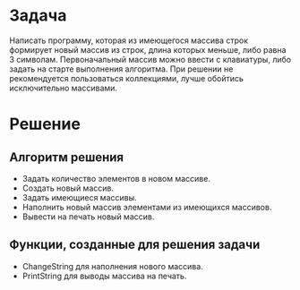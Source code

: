 # Задача
Написать программу, которая из имеющегося массива строк формирует новый массив из строк, длина которых меньше, либо равна 3 символам. Первоначальный массив можно ввести с клавиатуры, либо задать на старте выполнения алгоритма. При решении не рекомендуется пользоваться коллекциями, лучше обойтись исключительно массивами.

# Решение
## Алгоритм решения
* Задать количество элементов в новом массиве.
* Создать новый массив.
* Задать имеющиеся массивы.
* Наполнить новый массив элементами из имеющихся массивов.
* Вывести на печать новый массив.

## Функции, созданные для решения задачи
* ChangeString для наполнения нового массива.
* PrintString для выводы массива на печать.